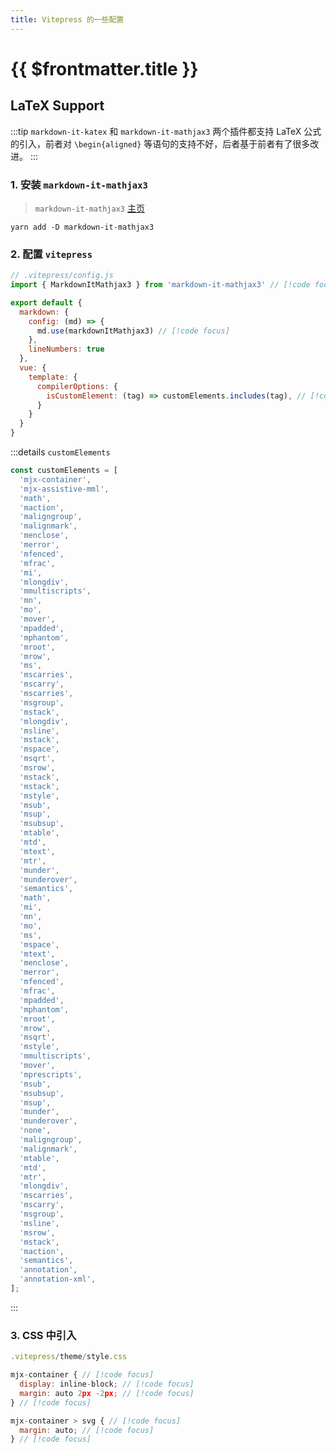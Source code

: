 ```yaml
---
title: Vitepress 的一些配置
---
```

# {{ $frontmatter.title }}

## LaTeX Support
:::tip
`markdown-it-katex` 和 `markdown-it-mathjax3` 两个插件都支持 LaTeX 公式的引入，前者对 `\begin{aligned}` 等语句的支持不好，后者基于前者有了很多改进。
:::

### 1. 安装 `markdown-it-mathjax3`
> `markdown-it-mathjax3` [主页](https://www.npmjs.com/package/markdown-it-mathjax3) 
```shell
yarn add -D markdown-it-mathjax3
```

### 2. 配置 `vitepress`
```js
// .vitepress/config.js
import { MarkdownItMathjax3 } from 'markdown-it-mathjax3' // [!code focus]

export default {
  markdown: {
    config: (md) => {
      md.use(markdownItMathjax3) // [!code focus]
    },
    lineNumbers: true
  },
  vue: {
    template: {
      compilerOptions: {
        isCustomElement: (tag) => customElements.includes(tag), // [!code focus]
      }
    }
  }
}
```
:::details `customElements`
```js
const customElements = [
  'mjx-container',
  'mjx-assistive-mml',
  'math',
  'maction',
  'maligngroup',
  'malignmark',
  'menclose',
  'merror',
  'mfenced',
  'mfrac',
  'mi',
  'mlongdiv',
  'mmultiscripts',
  'mn',
  'mo',
  'mover',
  'mpadded',
  'mphantom',
  'mroot',
  'mrow',
  'ms',
  'mscarries',
  'mscarry',
  'mscarries',
  'msgroup',
  'mstack',
  'mlongdiv',
  'msline',
  'mstack',
  'mspace',
  'msqrt',
  'msrow',
  'mstack',
  'mstack',
  'mstyle',
  'msub',
  'msup',
  'msubsup',
  'mtable',
  'mtd',
  'mtext',
  'mtr',
  'munder',
  'munderover',
  'semantics',
  'math',
  'mi',
  'mn',
  'mo',
  'ms',
  'mspace',
  'mtext',
  'menclose',
  'merror',
  'mfenced',
  'mfrac',
  'mpadded',
  'mphantom',
  'mroot',
  'mrow',
  'msqrt',
  'mstyle',
  'mmultiscripts',
  'mover',
  'mprescripts',
  'msub',
  'msubsup',
  'msup',
  'munder',
  'munderover',
  'none',
  'maligngroup',
  'malignmark',
  'mtable',
  'mtd',
  'mtr',
  'mlongdiv',
  'mscarries',
  'mscarry',
  'msgroup',
  'msline',
  'msrow',
  'mstack',
  'maction',
  'semantics',
  'annotation',
  'annotation-xml',
];
```
:::

### 3. CSS 中引入
```js
.vitepress/theme/style.css

mjx-container { // [!code focus]
  display: inline-block; // [!code focus]
  margin: auto 2px -2px; // [!code focus]
} // [!code focus]

mjx-container > svg { // [!code focus]
  margin: auto; // [!code focus]
} // [!code focus]
```